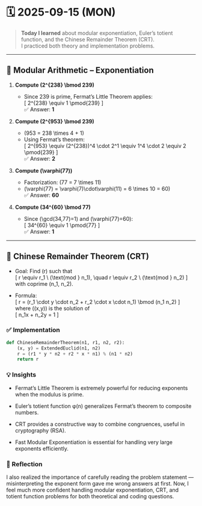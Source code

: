 # 🗓️ 2025-09-15 (MON)

> **Today I learned** about modular exponentiation, Euler’s totient function, and the Chinese Remainder Theorem (CRT).  
> I practiced both theory and implementation problems.

---

## 📘 Modular Arithmetic – Exponentiation

1. **Compute \(2^{238} \bmod 239\)**  
   - Since 239 is prime, Fermat’s Little Theorem applies:  
     \[
     2^{238} \equiv 1 \pmod{239}
     \]  
   ✅ Answer: **1**

2. **Compute \(2^{953} \bmod 239\)**  
   - \(953 = 238 \times 4 + 1\)  
   - Using Fermat’s theorem:  
     \[
     2^{953} \equiv (2^{238})^4 \cdot 2^1 \equiv 1^4 \cdot 2 \equiv 2 \pmod{239}
     \]  
   ✅ Answer: **2**

3. **Compute \(\varphi(77)\)**  
   - Factorization: \(77 = 7 \times 11\)  
   - \(\varphi(77) = \varphi(7)\cdot\varphi(11) = 6 \times 10 = 60\)  
   ✅ Answer: **60**

4. **Compute \(34^{60} \bmod 77\)**  
   - Since \(\gcd(34,77)=1\) and \(\varphi(77)=60\):  
     \[
     34^{60} \equiv 1 \pmod{77}
     \]  
   ✅ Answer: **1**

---

## 📘 Chinese Remainder Theorem (CRT)

- Goal: Find \(r\) such that  
  \[
  r \equiv r_1 \ (\text{mod } n_1), \quad r \equiv r_2 \ (\text{mod } n_2)
  \]  
  with coprime \(n_1, n_2\).

- Formula:  
  \[
  r = (r_1 \cdot y \cdot n_2 + r_2 \cdot x \cdot n_1) \bmod (n_1 n_2)
  \]  
  where \((x,y)\) is the solution of  
  \[
  n_1x + n_2y = 1
  \]

### ✅ Implementation
```python
def ChineseRemainderTheorem(n1, r1, n2, r2):
    (x, y) = ExtendedEuclid(n1, n2)
    r = (r1 * y * n2 + r2 * x * n1) % (n1 * n2)
    return r


```

### 💡 Insights

- Fermat’s Little Theorem is extremely powerful for reducing exponents when the modulus is prime.

- Euler’s totient function φ(n) generalizes Fermat’s theorem to composite numbers.

- CRT provides a constructive way to combine congruences, useful in cryptography (RSA).

- Fast Modular Exponentiation is essential for handling very large exponents efficiently.

### 🔎 Reflection
I also realized the importance of carefully reading the problem statement — misinterpreting the exponent form gave me wrong answers at first.
Now, I feel much more confident handling modular exponentiation, CRT, and totient function problems for both theoretical and coding questions.
